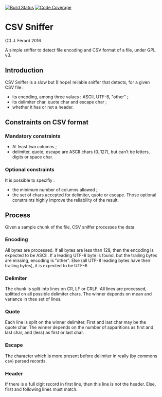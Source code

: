[![Build Status](https://travis-ci.org/jferard/csvsniffer.svg?branch=master)](https://travis-ci.org/jferard/csvsniffer)
[![Code Coverage](https://img.shields.io/codecov/c/github/jferard/csvsniffer/master.svg)](https://codecov.io/github/jferard/csvsniffer?branch=master)

# CSV Sniffer
(C) J. Férard 2016

A simple sniffer to detect file encoding and CSV format of a file, under GPL v3.

## Introduction
CSV Sniffer is a slow but (I hope) reliable sniffer that detects, for a given CSV file :
- its encoding, among three values : ASCII, UTF-8, "other" ;
- its delimiter char, quote char and escape char ;
- whether it has or not a header.

## Constraints on CSV format
### Mandatory constraints
* At least two columns ;
* delimiter, quote, escape are ASCII chars (0..127), but can't be letters, digits or space char.

### Optional constraints
It is possible to specifiy :
* the minimum number of columns allowed ;
* the set of chars accepted for delimiter, quote or escape.
Those optional constraints highly improve the reliability of the result.

## Process
Given a sample chunk of the file, CSV sniffer processes the data.

### Encoding
All bytes are processed. If all bytes are less than 128, then the encoding is expected to be ASCII. If a leading UTF-8 byte is found, but the trailing bytes are missing, encoding is "other". Else (all UTF-8 leading bytes have their trailing bytes), it is expected to be UTF-8.

### Delimiter
The chunk is split into lines on CR, LF or CRLF.
All lines are processed, splitted on all possible delimiter chars. The winner depends on mean and variance in thee set of lines.

### Quote
Each line is split on the winner delimiter. First and last char may be the quote char. The winner depends on the number of apparitions as first and last char, and (less) as first or last char. 

### Escape
The character which is more present before delimiter in really (by commons csv) parsed records.

### Header
If there is a full digit record in first line, then this line is not the header. Else, first and following lines must match.
